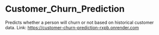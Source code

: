 # Customer_Churn_Prediction
Predicts whether a person will churn or not based on historical customer data.
Link: https://customer-churn-prediction-rxpb.onrender.com
